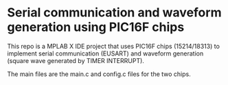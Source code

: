 # Serial communication and waveform generation using PIC16F chips

This repo is a MPLAB X IDE project that uses PIC16F chips (15214/18313) to implement serial communication (EUSART) and waveform generation (square wave generated by TIMER INTERRUPT).

The main files are the main.c and config.c files for the two chips.
